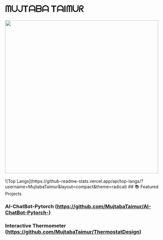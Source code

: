 #  ᗰᑌᒍTᗩᗷᗩ TᗩIᗰᑌᖇ

                                                   


<img src="https://user-images.githubusercontent.com/74038190/225813708-98b745f2-7d22-48cf-9150-083f1b00d6c9.gif" width="500">
<br><br>
![Top Langs](https://github-readme-stats.vercel.app/api/top-langs/?username=MujtabaTaimur&layout=compact&theme=radical)
## 📚 Featured Projects

### AI-ChatBot-Pytorch (https://github.com/MujtabaTaimur/AI-ChatBot-Pytorch-)


### Interactive Thermometer (https://github.com/MujtabaTaimur/ThermostatDesign)




